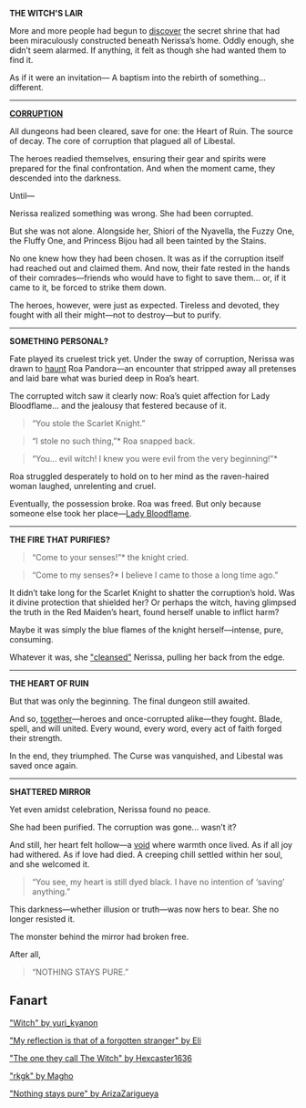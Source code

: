 <!-- title: Nerissa Juliet Ravencroft -->
<!-- status: Alive -->

**THE WITCH'S LAIR**

More and more people had begun to [discover](https://youtu.be/FlPFFE5_X3Y?t=7063) the secret shrine that had been miraculously constructed beneath Nerissa’s home. Oddly enough, she didn’t seem alarmed. If anything, it felt as though she had wanted them to find it.

As if it were an invitation—
A baptism into the rebirth of something… different.

---

[**CORRUPTION**](#embed:https://youtu.be/FlPFFE5_X3Y?t=8881)

All dungeons had been cleared, save for one: the Heart of Ruin. The source of decay. The core of corruption that plagued all of Libestal.

The heroes readied themselves, ensuring their gear and spirits were prepared for the final confrontation. And when the moment came, they descended into the darkness.

Until—

Nerissa realized something was wrong. She had been corrupted.

But she was not alone. Alongside her, Shiori of the Nyavella, the Fuzzy One, the Fluffy One, and Princess Bijou had all been tainted by the Stains.

No one knew how they had been chosen. It was as if the corruption itself had reached out and claimed them. And now, their fate rested in the hands of their comrades—friends who would have to fight to save them... or, if it came to it, be forced to strike them down.

The heroes, however, were just as expected. Tireless and devoted, they fought with all their might—not to destroy—but to purify.

---

**SOMETHING PERSONAL?**

Fate played its cruelest trick yet. Under the sway of corruption, Nerissa was drawn to [haunt](https://youtu.be/FlPFFE5_X3Y?t=9100) Roa Pandora—an encounter that stripped away all pretenses and laid bare what was buried deep in Roa’s heart.

The corrupted witch saw it clearly now: Roa’s quiet affection for Lady Bloodflame... and the jealousy that festered because of it.

> “You stole the Scarlet Knight.”

> “I stole no such thing,”\* Roa snapped back.

> “You... evil witch! I knew you were evil from the very beginning!”\*

Roa struggled desperately to hold on to her mind as the raven-haired woman laughed, unrelenting and cruel.

Eventually, the possession broke. Roa was freed.
But only because someone else took her place—[Lady Bloodflame](https://youtu.be/FlPFFE5_X3Y?t=9228).

---

**THE FIRE THAT PURIFIES?**

> “Come to your senses!”\* the knight cried.

> “Come to my senses?\* I believe I came to those a long time ago.”

It didn’t take long for the Scarlet Knight to shatter the corruption’s hold. Was it divine protection that shielded her? Or perhaps the witch, having glimpsed the truth in the Red Maiden’s heart, found herself unable to inflict harm?

Maybe it was simply the blue flames of the knight herself—intense, pure, consuming.

Whatever it was, she ["cleansed"](https://youtu.be/FlPFFE5_X3Y?t=9259) Nerissa, pulling her back from the edge.

---

**THE HEART OF RUIN**

But that was only the beginning. The final dungeon still awaited.

And so, [together](https://youtu.be/FlPFFE5_X3Y?t=9412)—heroes and once-corrupted alike—they fought. Blade, spell, and will united. Every wound, every word, every act of faith forged their strength.

In the end, they triumphed. The Curse was vanquished, and Libestal was saved once again.

---

**SHATTERED MIRROR**

Yet even amidst celebration, Nerissa found no peace.

She had been purified. The corruption was gone... wasn’t it?

And still, her heart felt hollow—a [void](https://youtu.be/FlPFFE5_X3Y?t=14765) where warmth once lived. As if all joy had withered. As if love had died. A creeping chill settled within her soul, and she welcomed it.

> “You see, my heart is still dyed black. I have no intention of ‘saving’ anything.”

This darkness—whether illusion or truth—was now hers to bear. She no longer resisted it.

The monster behind the mirror had broken free.

After all,

> “NOTHING STAYS PURE.”

## Fanart

["Witch" by yuri_kyanon](https://x.com/yuri_kyanon/status/1921582803809886659)

["My reflection is that of a forgotten stranger" by Eli](https://x.com/Elisbian_/status/1920609369328079156)

["The one they call The Witch" by Hexcaster1636](https://x.com/lancaster_1636/status/1924872752890077294)

["rkgk" by Magho](https://x.com/M_Agho/status/1920808679089009020)

["Nothing stays pure" by ArizaZarigueya](https://x.com/Hanaswing/status/1921134059658330192)
